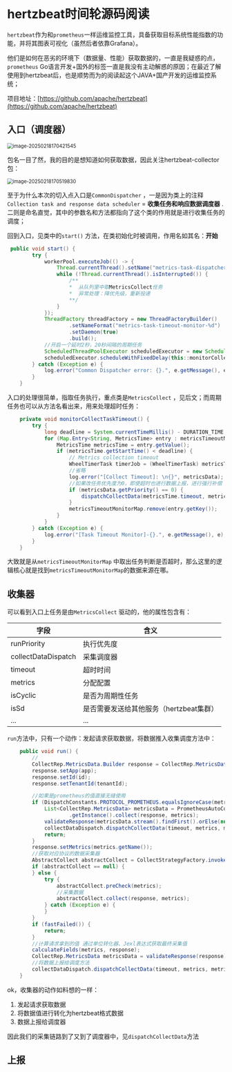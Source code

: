 # hertzbeat时间轮源码阅读

`hertzbeat`作为和`prometheus`一样运维监控工具，具备获取目标系统性能指数的功能，并将其图表可视化（虽然后者依靠Grafana）。

他们是如何在恶劣的环境下（数据量、性能）获取数据的，一直是我疑惑的点，`prometheus` Go语言开发+国外的标签一直是我没有主动解惑的原因；在最近了解使用到hertzbeat后，也是顺势而为的阅读起这个JAVA+国产开发的运维监控系统；

项目地址：[https://github.com/apache/hertzbeat](https://github.com/apache/hertzbeat)

## 入口（调度器）

<img src="https://leyunone-img.oss-cn-hangzhou.aliyuncs.com/image/2025-02-23/image-20250218170421545.png" alt="image-20250218170421545" style="zoom: 80%;" />

包名一目了然，我的目的是想知道如何获取数据，因此关注hertzbeat-collector包：

<img src="https://leyunone-img.oss-cn-hangzhou.aliyuncs.com/image/2025-02-23/image-20250218170519830.png" alt="image-20250218170519830" style="zoom:80%;" />

至于为什么本次的切入点入口是`CommonDispatcher` ，一是因为类上的注释`Collection task and response data scheduler` = **收集任务和响应数据调度器** . 二则是命名直觉，其中的参数名和方法都指向了这个类的作用就是进行收集任务的调度；

回到入口，见类中的`start()` 方法，在类初始化时被调用，作用名如其名：**开始**

```java
 public void start() {
        try {
            workerPool.executeJob(() -> {
                Thread.currentThread().setName("metrics-task-dispatcher");
                while (!Thread.currentThread().isInterrupted()) {
					/**
					*  从队列里中取MetricsCollect任务
					*  异常处理：降优先级，重新投递
					**/
                }
            });
            ThreadFactory threadFactory = new ThreadFactoryBuilder()
                    .setNameFormat("metrics-task-timeout-monitor-%d")
                    .setDaemon(true)
                    .build();
            //开启一个延时2秒，20秒间隔的周期任务
            ScheduledThreadPoolExecutor scheduledExecutor = new ScheduledThreadPoolExecutor(1, threadFactory);
            scheduledExecutor.scheduleWithFixedDelay(this::monitorCollectTaskTimeout, 2, 20, TimeUnit.SECONDS);
        } catch (Exception e) {
            log.error("Common Dispatcher error: {}.", e.getMessage(), e);
        }
    }
```

入口的处理很简单，指取任务执行，重点类是`MetricsCollect` ，见后文；而周期任务也可以从方法名看出来，用来处理超时任务：

```java
    private void monitorCollectTaskTimeout() {
        try {
            long deadline = System.currentTimeMillis() - DURATION_TIME;
            for (Map.Entry<String, MetricsTime> entry : metricsTimeoutMonitorMap.entrySet()) {
                MetricsTime metricsTime = entry.getValue();
                if (metricsTime.getStartTime() < deadline) {
                    // Metrics collection timeout  
                    WheelTimerTask timerJob = (WheelTimerTask) metricsTime.getTimeout().task();
                    //省略
                    log.error("[Collect Timeout]: \n{}", metricsData);
                    //如果改任务优先度为0，即使超时也进行数据上报，进行强行补偿
                    if (metricsData.getPriority() == 0) {
                        dispatchCollectData(metricsTime.timeout, metricsTime.getMetrics(), metricsData);
                    }
                    metricsTimeoutMonitorMap.remove(entry.getKey());
                }
            }
        } catch (Exception e) {
            log.error("[Task Timeout Monitor]-{}.", e.getMessage(), e);
        }
    }
```

大致就是从`metricsTimeoutMonitorMap` 中取出任务判断是否超时，那么这里的逻辑核心就是找到`metricsTimeoutMonitorMap`的数据来源在哪。

## 收集器

可以看到入口上任务是由`MetricsCollect` 驱动的，他的属性包含有：

| 字段                | 含义                                    |
| ------------------- | --------------------------------------- |
| runPriority         | 执行优先度                              |
| collectDataDispatch | 采集调度器                              |
| timeout             | 超时时间                                |
| metrics             | 分配配置                                |
| isCyclic            | 是否为周期性任务                        |
| isSd                | 是否需要发送给其他服务（hertzbeat集群） |
| ...                 | ...                                     |

`run`方法中，只有一个动作：发起请求获取数据，将数据推入收集调度方法中：

```java
 	public void run() {
  		//
        CollectRep.MetricsData.Builder response = CollectRep.MetricsData.newBuilder();
        response.setApp(app);
        response.setId(id);
        response.setTenantId(tenantId);

        //如果是prometheus的值直接无缝使用
        if (DispatchConstants.PROTOCOL_PROMETHEUS.equalsIgnoreCase(metrics.getProtocol())) {
            List<CollectRep.MetricsData> metricsData = PrometheusAutoCollectImpl
                    .getInstance().collect(response, metrics);
            validateResponse(metricsData.stream().findFirst().orElse(null));
            collectDataDispatch.dispatchCollectData(timeout, metrics, metricsData);
            return;
        }
        response.setMetrics(metrics.getName());
        //获取对应协议的数据采集器
        AbstractCollect abstractCollect = CollectStrategyFactory.invoke(metrics.getProtocol());
        if (abstractCollect == null) {
        } else {
            try {
                abstractCollect.preCheck(metrics);
                //采集数据
                abstractCollect.collect(response, metrics);
            } catch (Exception e) {
            }
        }
        if (fastFailed()) {
            return;
        }
        //计算请求拿到的值 通过单位转化器、Jexl表达式获取最终采集值
        calculateFields(metrics, response);
        CollectRep.MetricsData metricsData = validateResponse(response);
        //将数据上报给调度方法
        collectDataDispatch.dispatchCollectData(timeout, metrics, metricsData);
    }
```

ok，收集器的动作如料想的一样：

1. 发起请求获取数据
2. 将数据值进行转化为hertzbeat格式数据
3. 数据上报给调度器

因此我们的采集链路到了又到了调度器中，见`dispatchCollectData`方法

## 上报

